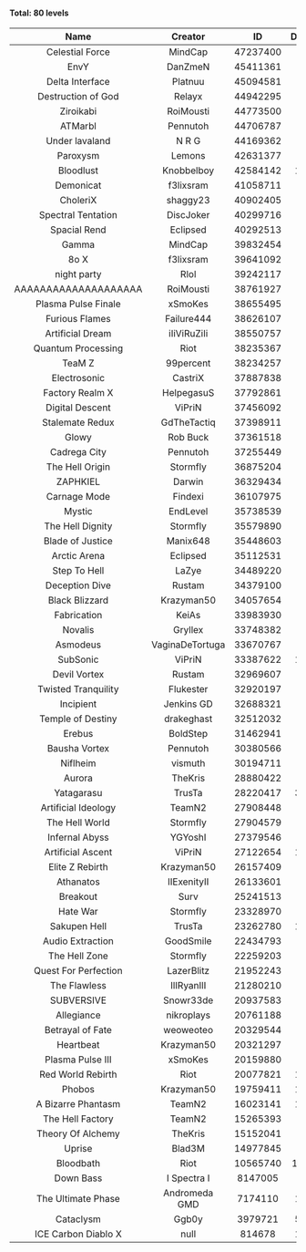 #### Total: 80 levels

| Name | Creator | ID | Downloads | Likes |
|:---:|:---:|:---:|:---:|:---:|
| Celestial Force  | MindCap | 47237400 | 4141 | 756
| EnvY | DanZmeN | 45411361 | 193936 | 18101
| Delta Interface | Platnuu | 45094581 | 55520 | 5941
| Destruction of God | Relayx | 44942295 | 55056 | 5410
| Ziroikabi | RoiMousti | 44773500 | 61132 | 5450
| ATMarbl | Pennutoh | 44706787 | 49006 | 4733
| Under lavaland | N R G | 44169362 | 209416 | 19179
| Paroxysm | Lemons | 42631377 | 107393 | 9603
| Bloodlust | Knobbelboy | 42584142 | 1622798 | 171539
| Demonicat | f3lixsram | 41058711 | 125504 | 10263
| CholeriX | shaggy23 | 40902405 | 119610 | 9557
| Spectral Tentation | DiscJoker | 40299716 | 103727 | 7082
| Spacial Rend | Eclipsed | 40292513 | 56969 | 4915
| Gamma | MindCap | 39832454 | 107591 | 9778
| 8o X | f3lixsram | 39641092 | 187349 | 15270
| night party | Rlol | 39242117 | 40803 | 4128
| AAAAAAAAAAAAAAAAAAAA | RoiMousti | 38761927 | 207557 | 13710
| Plasma Pulse Finale | xSmoKes | 38655495 | 144944 | 13524
| Furious Flames | Failure444 | 38626107 | 38724 | 3089
| Artificial Dream | iIiViRuZiIi | 38550757 | 56327 | 4809
| Quantum Processing | Riot | 38235367 | 450177 | 33677
| TeaM Z | 99percent | 38234257 | 67123 | 5434
| Electrosonic | CastriX | 37887838 | 104891 | 9656
| Factory Realm X | HelpegasuS | 37792861 | 28344 | 3091
| Digital Descent | ViPriN | 37456092 | 809670 | 78423
| Stalemate Redux | GdTheTactiq | 37398911 | 196748 | 15017
| Glowy | Rob Buck | 37361518 | 188501 | 19900
| Cadrega City | Pennutoh | 37255449 | 122947 | 11535
| The Hell Origin | Stormfly | 36875204 | 96443 | 8236
| ZAPHKIEL | Darwin | 36329434 | 250557 | 28645
| Carnage Mode | Findexi | 36107975 | 411982 | 40075
| Mystic | EndLevel | 35738539 | 146732 | 13998
| The Hell Dignity | Stormfly | 35579890 | 135189 | 12116
| Blade of Justice | Manix648 | 35448603 | 794716 | 85578
| Arctic Arena | Eclipsed | 35112531 | 86150 | 6745
| Step To Hell | LaZye | 34489220 | 134658 | 14263
| Deception Dive | Rustam | 34379100 | 360741 | 22231
| Black Blizzard | Krazyman50 | 34057654 | 968638 | 99024
| Fabrication | KeiAs | 33983930 | 39842 | 4726
| Novalis | Gryllex | 33748382 | 214411 | 19766
| Asmodeus | VaginaDeTortuga | 33670767 | 30450 | 3092
| SubSonic | ViPriN | 33387622 | 1644774 | 127477
| Devil Vortex | Rustam | 32969607 | 245727 | 22752
| Twisted Tranquility | Flukester | 32920197 | 190954 | 19183
| Incipient | Jenkins GD | 32688321 | 49888 | 4702
| Temple of Destiny | drakeghast | 32512032 | 136611 | 13538
| Erebus | BoldStep | 31462941 | 590296 | 56279
| Bausha Vortex | Pennutoh | 30380566 | 287754 | 26499
| Niflheim | vismuth | 30194711 | 283588 | 22518
| Aurora | TheKris | 28880422 | 198493 | 18780
| Yatagarasu  | TrusTa | 28220417 | 3897457 | 383456
| Artificial Ideology | TeamN2 | 27908448 | 324293 | 33296
| The Hell World | Stormfly | 27904579 | 327281 | 24791
| Infernal Abyss | YGYoshI | 27379546 | 347310 | 35254
| Artificial Ascent | ViPriN | 27122654 | 1599065 | 146222
| Elite Z Rebirth | Krazyman50 | 26157409 | 547127 | 37389
| Athanatos | IIExenityII | 26133601 | 369476 | 42780
| Breakout | Surv | 25241513 | 260223 | 26867
| Hate War | Stormfly | 23328970 | 171602 | 13458
| Sakupen Hell | TrusTa | 23262780 | 1812949 | 139462
| Audio Extraction | GoodSmile | 22434793 | 293711 | 28858
| The Hell Zone | Stormfly | 22259203 | 321686 | 21397
| Quest For Perfection | LazerBlitz | 21952243 | 281641 | 25747
| The Flawless | IlIRyanIlI | 21280210 | 228189 | 21515
| SUBVERSIVE | Snowr33de | 20937583 | 90682 | 12625
| Allegiance | nikroplays | 20761188 | 306009 | 34599
| Betrayal of Fate | weoweoteo | 20329544 | 471084 | 45606
| Heartbeat | Krazyman50 | 20321297 | 813724 | 74940
| Plasma Pulse III | xSmoKes | 20159880 | 237792 | 24350
| Red World Rebirth | Riot | 20077821 | 1762543 | 123039
| Phobos | Krazyman50 | 19759411 | 1512854 | 141150
| A Bizarre Phantasm | TeamN2 | 16023141 | 1047320 | 108407
| The Hell Factory | TeamN2 | 15265393 | 846911 | 87309
| Theory Of Alchemy | TheKris | 15152041 | 192687 | 14865
| Uprise | Blad3M | 14977845 | 213736 | 20456
| Bloodbath | Riot | 10565740 | 10944056 | 1044923
| Down Bass | I Spectra I | 8147005 | 632674 | 59470
| The Ultimate Phase | Andromeda GMD | 7174110 | 1922304 | 206907
| Cataclysm | Ggb0y | 3979721 | 5693758 | 489598
| ICE Carbon Diablo X | null | 814678 | 1050800 | 79261
